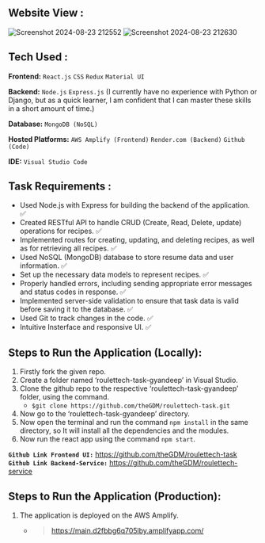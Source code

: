 ## **Website View :**
![Screenshot 2024-08-23 212552](https://github.com/user-attachments/assets/0f61fab3-f4c6-46fe-8015-7ae02b32c3b0)
![Screenshot 2024-08-23 212630](https://github.com/user-attachments/assets/357513e0-d6b9-4bd2-a0d6-c720ef961384)


## **Tech Used :**
**Frontend:** `React.js` `CSS` `Redux` `Material UI`

**Backend:** `Node.js` `Express.js` (I currently have no experience with Python or Django, but as a quick learner, I am confident that I can master these skills in a short amount of time.) 

**Database:** `MongoDB (NoSQL)`

**Hosted Platforms:** `AWS Amplify (Frontend)` `Render.com (Backend)` `Github (Code)`

**IDE:** `Visual Studio Code`

## **Task Requirements :**
- Used Node.js with Express for building the backend of the application. ✅
- Created RESTful API to handle CRUD (Create, Read, Delete, update) operations for recipes. ✅
- Implemented routes for creating, updating, and deleting recipes, as well as for retrieving all recipes. ✅
- Used NoSQL (MongoDB) database to store resume data and user information. ✅
- Set up the necessary data models to represent recipes. ✅
- Properly handled errors, including sending appropriate error messages and status codes in response. ✅
- Implemented server-side validation to ensure that task data is valid before saving it to the database. ✅
- Used Git to track changes in the code. ✅
- Intuitive Insterface and responsive UI. ✅

## **Steps to Run the Application (Locally):**
1. Firstly fork the given repo.
2. Create a folder named ‘roulettech-task-gyandeep’ in Visual Studio.
3. Clone the github repo to the respective ‘roulettech-task-gyandeep’ folder, using the command.
   - `$git clone https://github.com/theGDM/roulettech-task.git`
4. Now go to the ‘roulettech-task-gyandeep’ directory.
5. Now open the terminal and run the command `npm install` in the same directory, so
    It will install all the dependencies and the modules.
6. Now run the react app using the command `npm start`.


**`Github Link Frontend UI:`** https://github.com/theGDM/roulettech-task
</br>
**`Github Link Backend-Service:`** https://github.com/theGDM/roulettech-service


## **Steps to Run the Application (Production):**

1. The application is deployed on the AWS Amplify.
    - > https://main.d2fbbg6q705lby.amplifyapp.com/
